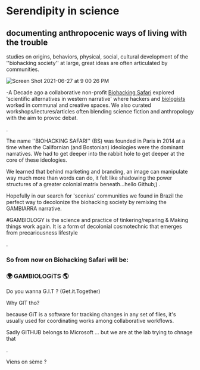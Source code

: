 # Serendipity in science

## documenting anthropocenic ways of living with the trouble
studies on origins, behaviors, physical, social, cultural development of the ''biohacking society'' at large, great ideas are often articulated by communities.

![Screen Shot 2021-06-27 at 9 00 26 PM](https://user-images.githubusercontent.com/86488172/123556402-5582e600-d78b-11eb-8720-e2a0659dbd37.png)



-A Decade ago a collaborative non-profit [Biohacking Safari](https://www.flickr.com/photos/79382209@N05/sets/?fbclid=IwAR02Tu1dptDLE2LMHFWjO0JiL_E5B7dy1zAO5iBM3kDxnuLrrV_I6qXmB50) explored  'scientific alternatives in western narrative' where hackers and [biologists](https://soundcloud.com/quitteriel) worked in communal and creative spaces. We also curated workshops/lectures/articles often blending science fiction and anthropology with the aim to provoc debat.

.

The name ''BIOHACKING SAFARI'' (BS) was founded in Paris in 2014 at a time when the Californian (and Bostonian) ideologies were the dominant narratives. We had to get deeper into the rabbit hole to get deeper at the core of these ideologies. 

We learned that behind marketing and branding, an image can manipulate way much more than words can do,  it felt like shadowing the power structures of a greater colonial matrix beneath...hello Github;)
.


Hopefully in our search for 'scenius' communities we found in Brazil the perfect way to decolonize the biohacking society by remixing the GAMBIARRA narrative.

#GAMBIOLOGY is the science and practice of tinkering/reparing & Making things work again. It is a form of decolonial cosmotechnic that emerges from precariousness lifestyle

.

### So from now on Biohacking Safari will be: 

### 🌍 GAMBIOLOGiTS 🌎 


Do you wanna G.I.T ? (Get.it.Together) 


Why GIT tho?


because GiT is a software for tracking changes in any set of files, it's usually used for coordinating works among collaborative workflows.

Sadly GITHUB belongs to Microsoft ... but we are at the lab trying to chnage that

.

Viens on sème ? 

